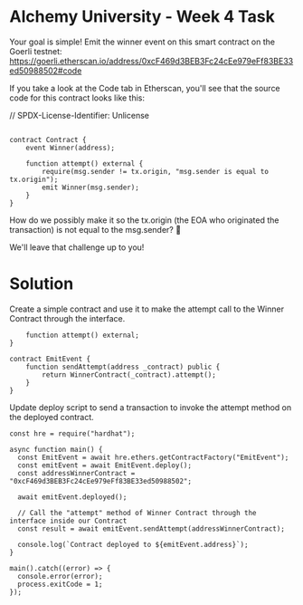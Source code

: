# Alchemy University - Week 4 Task
Your goal is simple! Emit the winner event on this smart contract on the Goerli testnet: https://goerli.etherscan.io/address/0xcF469d3BEB3Fc24cEe979eFf83BE33ed50988502#code

If you take a look at the Code tab in Etherscan, you'll see that the source code for this contract looks like this:

// SPDX-License-Identifier: Unlicense
```pragma solidity ^0.8.0;

contract Contract {
    event Winner(address);

    function attempt() external {
        require(msg.sender != tx.origin, "msg.sender is equal to tx.origin");
        emit Winner(msg.sender);
    }
}
```

How do we possibly make it so the tx.origin (the EOA who originated the transaction) is not equal to the msg.sender? 🤔

We'll leave that challenge up to you!

# Solution
Create a simple contract and use it to make the attempt call to the Winner Contract through the interface.

```interface WinnerContract {
    function attempt() external;
}

contract EmitEvent {
    function sendAttempt(address _contract) public {
        return WinnerContract(_contract).attempt();
    }
}
```

Update deploy script to send a transaction to invoke the attempt method on the deployed contract.

```
const hre = require("hardhat");

async function main() {
  const EmitEvent = await hre.ethers.getContractFactory("EmitEvent");
  const emitEvent = await EmitEvent.deploy();
  const addressWinnerContract = "0xcF469d3BEB3Fc24cEe979eFf83BE33ed50988502";

  await emitEvent.deployed();

  // Call the "attempt" method of Winner Contract through the interface inside our Contract
  const result = await emitEvent.sendAttempt(addressWinnerContract);

  console.log(`Contract deployed to ${emitEvent.address}`);
}

main().catch((error) => {
  console.error(error);
  process.exitCode = 1;
});
```
